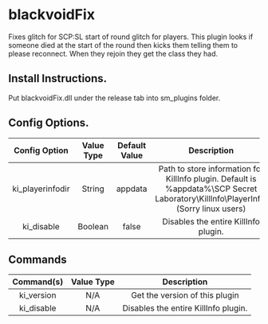 # blackvoidFix
Fixes glitch for SCP:SL start of round glitch for players.
This plugin looks if someone died at the start of the round then kicks them telling them to please reconnect.
When they rejoin they get the class they had.

## Install Instructions.
Put blackvoidFix.dll under the release tab into sm_plugins folder.


## Config Options.
| Config Option              | Value Type      | Default Value | Description |
|   :---:                    |     :---:       |    :---:      |    :---:    |
| ki_playerinfodir           | String          | appdata       | Path to store information for KillInfo plugin. Default is %appdata%\SCP Secret Laboratory\KillInfo\PlayerInfo. (Sorry linux users) |
| ki_disable                 | Boolean         | false         | Disables the entire KillInfo plugin. |


## Commands

| Command(s)                 | Value Type      | Description                              |
|   :---:                    |     :---:       |    :---:                                 |
| ki_version                 | N/A             | Get the version of this plugin           |
| ki_disable                 | N/A             | Disables the entire KillInfo plugin.    |